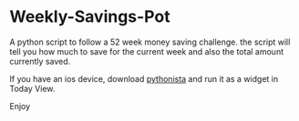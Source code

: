 # Weekly-Savings-Pot

A python script to follow a 52 week money saving challenge.
the script will tell you how much to save for the current week and also the total amount currently saved.

If you have an ios device, download [pythonista](https://omz-software.com/pythonista/) and run it as a widget in Today View.

Enjoy
